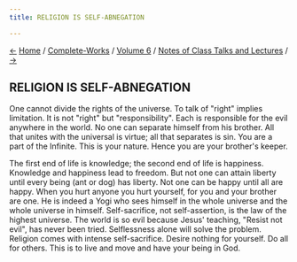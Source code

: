 ```yaml
---
title: RELIGION IS SELF-ABNEGATION

---
```

<div>

[←](religion_is_realisation.htm) [Home](../../../index.htm) /
[Complete-Works](../../complete_works.htm) / [Volume
6](../volume_6_contents.htm) / [Notes of Class Talks and
Lectures](notes_of_class_talks_and_lectures_contents.htm)
/ [→](unselfish_work_is_true_renunciation.htm)

  

## RELIGION IS SELF-ABNEGATION

One cannot divide the rights of the universe. To talk of "right" implies
limitation. It is not "right" but "responsibility". Each is responsible
for the evil anywhere in the world. No one can separate himself from his
brother. All that unites with the universal is virtue; all that
separates is sin. You are a part of the Infinite. This is your nature.
Hence you are your brother's keeper.

The first end of life is knowledge; the second end of life is happiness.
Knowledge and happiness lead to freedom. But not one can attain liberty
until every being (ant or dog) has liberty. Not one can be happy until
all are happy. When you hurt anyone you hurt yourself, for you and your
brother are one. He is indeed a Yogi who sees himself in the whole
universe and the whole universe in himself. Self-sacrifice, not
self-assertion, is the law of the highest universe. The world is so evil
because Jesus' teaching, "Resist not evil", has never been tried.
Selflessness alone will solve the problem. Religion comes with intense
self-sacrifice. Desire nothing for yourself. Do all for others. This is
to live and move and have your being in God.

</div>
